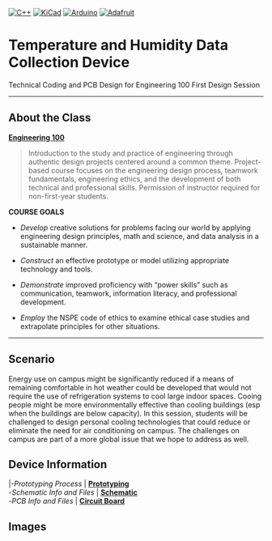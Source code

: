 [![C++](https://img.shields.io/badge/Language-C++-brightgreen?logo=cplusplus)](https://www.w3schools.com/cpp/default.asp)
[![KiCad](https://img.shields.io/badge/Program-KiCad-blue?logo=kicad)](https://www.w3schools.com/cpp/default.asp)
[![Arduino](https://img.shields.io/badge/Platform-Arduino-96D9D9?logo=arduino)](https://www.w3schools.com/cpp/default.asp)
[![Adafruit](https://img.shields.io/badge/Hardware-Adafruit-darkgray?logo=adafruit)](https://www.w3schools.com/cpp/default.asp)
# Temperature and Humidity Data Collection Device
Technical Coding and PCB Design for Engineering 100 First Design Session  

------------------------------------------------------------------

## About the Class

[**Engineering 100**](https://coursecatalog.bucknell.edu/search/?P=ENGR%20100)  

> Introduction to the study and practice of engineering through authentic design projects centered around a common theme. Project-based course focuses on the engineering design process, teamwork fundamentals, engineering ethics, and the development of both technical and professional skills. Permission of instructor required for non-first-year students.  

**COURSE GOALS**

 - *Develop* creative solutions for problems facing our world by applying engineering design principles, math and science, and data analysis in a sustainable manner. 
 + *Construct* an effective prototype or model utilizing appropriate technology and tools.
 * *Demonstrate* improved proficiency with “power skills” such as communication, teamwork, information literacy, and professional development.
 - *Employ* the NSPE code of ethics to examine ethical case studies and extrapolate principles for other situations.
------------------------------------------------------------------

## **Scenario**  

Energy use on campus might be significantly reduced if a means of remaining comfortable in hot
weather could be developed that would not require the use of refrigeration systems to cool large indoor
spaces. Cooing people might be more environmentally effective than cooling buildings (esp when the
buildings are below capacity). In this session, students will be challenged to design personal cooling
technologies that could reduce or eliminate the need for air conditioning on campus. The challenges on
campus are part of a more global issue that we hope to address as well.  

## Device Information 
|-*Prototyping Process* | [**Prototyping**](files/prototyping/prototypinginfo.md)  
-*Schematic Info and Files* | [**Schematic**](files/schematic/schematicinfo.md)  
-*PCB Info and Files* | [**Circuit Board**](files/pcb/pcbinfo.md)   

## Images
